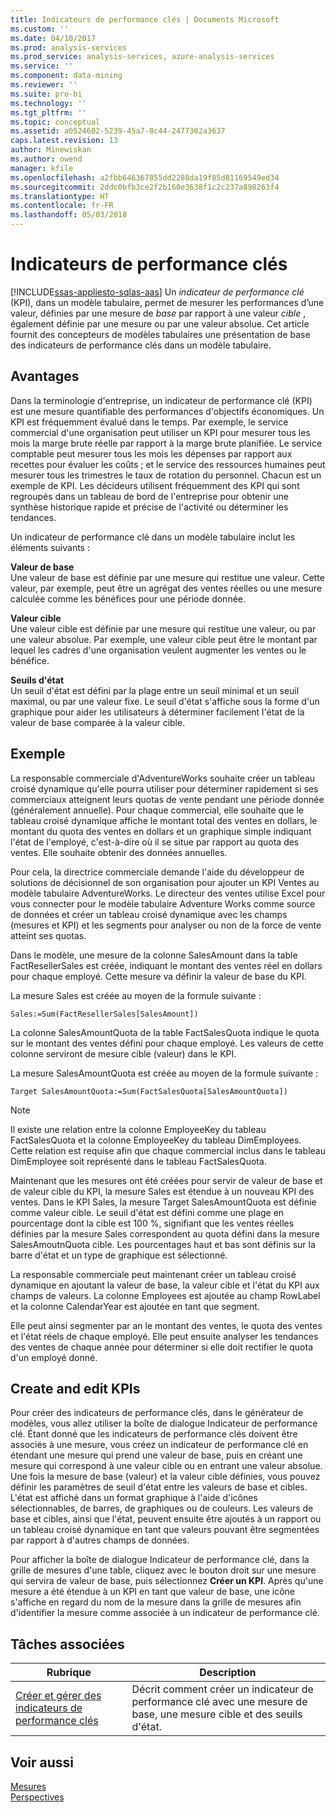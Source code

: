```yaml
---
title: Indicateurs de performance clés | Documents Microsoft
ms.custom: ''
ms.date: 04/10/2017
ms.prod: analysis-services
ms.prod_service: analysis-services, azure-analysis-services
ms.service: ''
ms.component: data-mining
ms.reviewer: ''
ms.suite: pro-bi
ms.technology: ''
ms.tgt_pltfrm: ''
ms.topic: conceptual
ms.assetid: a0524602-5239-45a7-8c44-2477302a3637
caps.latest.revision: 13
author: Minewiskan
ms.author: owend
manager: kfile
ms.openlocfilehash: a2fbb646367855dd2288da19f85d81169549ed34
ms.sourcegitcommit: 2ddc0bfb3ce2f2b160e3638f1c2c237a898263f4
ms.translationtype: HT
ms.contentlocale: fr-FR
ms.lasthandoff: 05/03/2018
---
```

# <a name="kpis"></a>Indicateurs de performance clés
[!INCLUDE[ssas-appliesto-sqlas-aas](../../includes/ssas-appliesto-sqlas-aas.md)]
  Un *indicateur de performance clé* (KPI), dans un modèle tabulaire, permet de mesurer les performances d’une valeur, définies par une mesure de *base* par rapport à une valeur *cible* , également définie par une mesure ou par une valeur absolue. Cet article fournit des concepteurs de modèles tabulaires une présentation de base des indicateurs de performance clés dans un modèle tabulaire.  
  
##  <a name="bkmk_benefits"></a> Avantages  
 Dans la terminologie d'entreprise, un indicateur de performance clé (KPI) est une mesure quantifiable des performances d'objectifs économiques. Un KPI est fréquemment évalué dans le temps. Par exemple, le service commercial d'une organisation peut utiliser un KPI pour mesurer tous les mois la marge brute réelle par rapport à la marge brute planifiée. Le service comptable peut mesurer tous les mois les dépenses par rapport aux recettes pour évaluer les coûts ; et le service des ressources humaines peut mesurer tous les trimestres le taux de rotation du personnel. Chacun est un exemple de KPI. Les décideurs utilisent fréquemment des KPI qui sont regroupés dans un tableau de bord de l'entreprise pour obtenir une synthèse historique rapide et précise de l'activité ou déterminer les tendances.  
  
 Un indicateur de performance clé dans un modèle tabulaire inclut les éléments suivants :  
  
 **Valeur de base**  
 Une valeur de base est définie par une mesure qui restitue une valeur. Cette valeur, par exemple, peut être un agrégat des ventes réelles ou une mesure calculée comme les bénéfices pour une période donnée.  
  
 **Valeur cible**  
 Une valeur cible est définie par une mesure qui restitue une valeur, ou par une valeur absolue. Par exemple, une valeur cible peut être le montant par lequel les cadres d'une organisation veulent augmenter les ventes ou le bénéfice.  
  
 **Seuils d'état**  
 Un seuil d'état est défini par la plage entre un seuil minimal et un seuil maximal, ou par une valeur fixe. Le seuil d'état s'affiche sous la forme d'un graphique pour aider les utilisateurs à déterminer facilement l'état de la valeur de base comparée à la valeur cible.  
  
##  <a name="bkmk_example"></a> Exemple  
 La responsable commerciale d'AdventureWorks souhaite créer un tableau croisé dynamique qu'elle pourra utiliser pour déterminer rapidement si ses commerciaux atteignent leurs quotas de vente pendant une période donnée (généralement annuelle). Pour chaque commercial, elle souhaite que le tableau croisé dynamique affiche le montant total des ventes en dollars, le montant du quota des ventes en dollars et un graphique simple indiquant l'état de l'employé, c'est-à-dire où il se situe par rapport au quota des ventes. Elle souhaite obtenir des données annuelles.  
  
 Pour cela, la directrice commerciale demande l'aide du développeur de solutions de décisionnel de son organisation pour ajouter un KPI Ventes au modèle tabulaire AdventureWorks. Le directeur des ventes utilise Excel pour vous connecter pour le modèle tabulaire Adventure Works comme source de données et créer un tableau croisé dynamique avec les champs (mesures et KPI) et les segments pour analyser ou non de la force de vente atteint ses quotas.  
  
 Dans le modèle, une mesure de la colonne SalesAmount dans la table FactResellerSales est créée, indiquant le montant des ventes réel en dollars pour chaque employé. Cette mesure va définir la valeur de base du KPI.  
  
 La mesure Sales est créée au moyen de la formule suivante :  
  
```  
Sales:=Sum(FactResellerSales[SalesAmount])  
```  
  
 La colonne SalesAmountQuota de la table FactSalesQuota indique le quota sur le montant des ventes défini pour chaque employé. Les valeurs de cette colonne serviront de mesure cible (valeur) dans le KPI.  
  
 La mesure SalesAmountQuota est créée au moyen de la formule suivante :  
  
```  
Target SalesAmountQuota:=Sum(FactSalesQuota[SalesAmountQuota])  
```  
  
> [!NOTE]  
>  Il existe une relation entre la colonne EmployeeKey du tableau FactSalesQuota et la colonne EmployeeKey du tableau DimEmployees. Cette relation est requise afin que chaque commercial inclus dans le tableau DimEmployee soit représenté dans le tableau FactSalesQuota.  
  
 Maintenant que les mesures ont été créées pour servir de valeur de base et de valeur cible du KPI, la mesure Sales est étendue à un nouveau KPI des ventes. Dans le KPI Sales, la mesure Target SalesAmountQuota est définie comme valeur cible. Le seuil d'état est défini comme une plage en pourcentage dont la cible est 100 %, signifiant que les ventes réelles définies par la mesure Sales correspondent au quota défini dans la mesure SalesAmoutnQuota cible. Les pourcentages haut et bas sont définis sur la barre d'état et un type de graphique est sélectionné.  
  
 La responsable commerciale peut maintenant créer un tableau croisé dynamique en ajoutant la valeur de base, la valeur cible et l'état du KPI aux champs de valeurs. La colonne Employees est ajoutée au champ RowLabel et la colonne CalendarYear est ajoutée en tant que segment.  
  
 Elle peut ainsi segmenter par an le montant des ventes, le quota des ventes et l'état réels de chaque employé. Elle peut ensuite analyser les tendances des ventes de chaque année pour déterminer si elle doit rectifier le quota d'un employé donné.  
  
##  <a name="bkmk_create"></a> Create and edit KPIs  
 Pour créer des indicateurs de performance clés, dans le générateur de modèles, vous allez utiliser la boîte de dialogue Indicateur de performance clé. Étant donné que les indicateurs de performance clés doivent être associés à une mesure, vous créez un indicateur de performance clé en étendant une mesure qui prend une valeur de base, puis en créant une mesure qui correspond à une valeur cible ou en entrant une valeur absolue. Une fois la mesure de base (valeur) et la valeur cible définies, vous pouvez définir les paramètres de seuil d'état entre les valeurs de base et cibles. L'état est affiché dans un format graphique à l'aide d'icônes sélectionnables, de barres, de graphiques ou de couleurs. Les valeurs de base et cibles, ainsi que l'état, peuvent ensuite être ajoutés à un rapport ou un tableau croisé dynamique en tant que valeurs pouvant être segmentées par rapport à d'autres champs de données.  
  
 Pour afficher la boîte de dialogue Indicateur de performance clé, dans la grille de mesures d'une table, cliquez avec le bouton droit sur une mesure qui servira de valeur de base, puis sélectionnez **Créer un KPI**. Après qu'une mesure a été étendue à un KPI en tant que valeur de base, une icône s'affiche en regard du nom de la mesure dans la grille de mesures afin d'identifier la mesure comme associée à un indicateur de performance clé.  
  
##  <a name="bkmk_related_tasks"></a> Tâches associées  
  
|Rubrique| Description|  
|-----------|-----------------|  
|[Créer et gérer des indicateurs de performance clés](../../analysis-services/tabular-models/create-and-manage-kpis-ssas-tabular.md)|Décrit comment créer un indicateur de performance clé avec une mesure de base, une mesure cible et des seuils d'état.|  
  
## <a name="see-also"></a>Voir aussi  
 [Mesures](../../analysis-services/tabular-models/measures-ssas-tabular.md)   
 [Perspectives](../../analysis-services/tabular-models/perspectives-ssas-tabular.md)  
  
  
